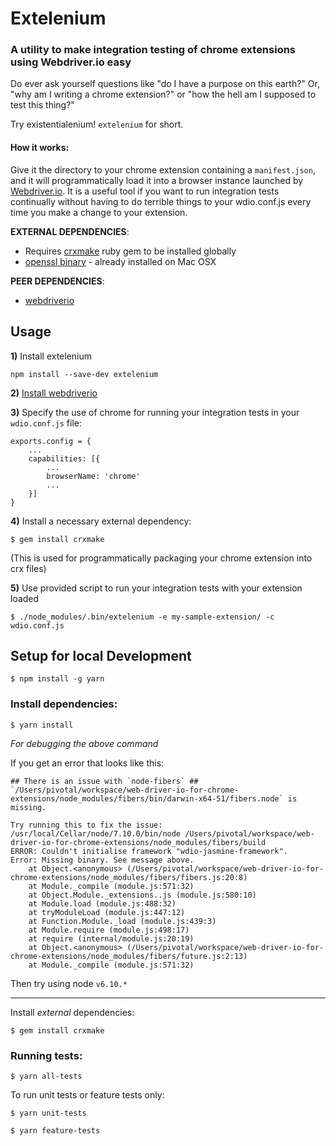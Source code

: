 # Extelenium
### A utility to make integration testing of chrome extensions using Webdriver.io easy

Do ever ask yourself questions like "do I have a purpose on this earth?" Or, "why am I writing a chrome extension?" or 
"how the hell am I supposed to test this thing?"

Try existentialenium! `extelenium` for short.


#### How it works:

Give it the directory to your chrome extension containing a `manifest.json`, and it will programmatically 
load it into a browser instance launched by [Webdriver.io](http://webdriver.io/). It is a useful tool if you want to run integration tests continually without having to do terrible 
things to your wdio.conf.js every time you make a change to your extension.


**EXTERNAL DEPENDENCIES**: 
- Requires [crxmake](https://github.com/Constellation/crxmake) ruby gem to be installed globally
- [openssl binary](https://www.openssl.org/source/) - already installed on Mac OSX

**PEER DEPENDENCIES**:
- [webdriverio](https://www.npmjs.com/package/webdriverio)

## Usage
**1)** Install extelenium 

`npm install --save-dev extelenium`

**2)** [Install webdriverio](http://webdriver.io/guide/getstarted/install.html)

**3)** Specify the use of chrome for running your integration tests in your `wdio.conf.js` file:

```
exports.config = {
    ...
    capabilities: [{
        ...
        browserName: 'chrome'
        ...
    }]
}
```

**4)** Install a necessary external dependency:

```
$ gem install crxmake
```

(This is used for programmatically packaging your chrome extension into crx files)

**5)** Use provided script to run your integration tests with your extension loaded
```
$ ./node_modules/.bin/extelenium -e my-sample-extension/ -c wdio.conf.js
```

## Setup for local Development

```
$ npm install -g yarn
```

### Install dependencies:
```
$ yarn install
```

*For debugging the above command*

If you get an error that looks like this:

```
## There is an issue with `node-fibers` ##
`/Users/pivotal/workspace/web-driver-io-for-chrome-extensions/node_modules/fibers/bin/darwin-x64-51/fibers.node` is missing.

Try running this to fix the issue: /usr/local/Cellar/node/7.10.0/bin/node /Users/pivotal/workspace/web-driver-io-for-chrome-extensions/node_modules/fibers/build
ERROR: Couldn't initialise framework "wdio-jasmine-framework".
Error: Missing binary. See message above.
    at Object.<anonymous> (/Users/pivotal/workspace/web-driver-io-for-chrome-extensions/node_modules/fibers/fibers.js:20:8)
    at Module._compile (module.js:571:32)
    at Object.Module._extensions..js (module.js:580:10)
    at Module.load (module.js:488:32)
    at tryModuleLoad (module.js:447:12)
    at Function.Module._load (module.js:439:3)
    at Module.require (module.js:498:17)
    at require (internal/module.js:20:19)
    at Object.<anonymous> (/Users/pivotal/workspace/web-driver-io-for-chrome-extensions/node_modules/fibers/future.js:2:13)
    at Module._compile (module.js:571:32)
```
Then try using node `v6.10.*`

---

Install *external* dependencies:

```
$ gem install crxmake
```

### Running tests:
```
$ yarn all-tests
```

To run unit tests or feature tests only:

```
$ yarn unit-tests
```

```
$ yarn feature-tests
```
